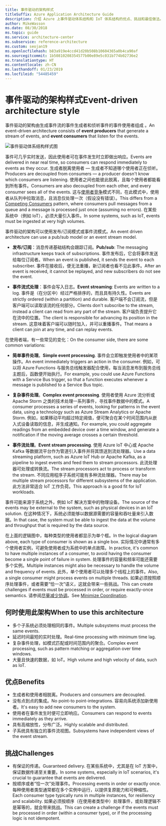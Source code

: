 ```yaml
---
title: 事件驱动的架构样式
titleSuffix: Azure Application Architecture Guide
description: 介绍 Azure 上事件驱动体系结构和 IoT 体系结构的优点、挑战和最佳做法。
author: MikeWasson
ms.date: 08/30/2018
ms.topic: guide
ms.service: architecture-center
ms.subservice: reference-architecture
ms.custom: seojan19
ms.openlocfilehash: b83a919e4ccd41d20b508b10604365a0b4ca90af
ms.sourcegitcommit: 1b50810208354577b00e89e5c031b774b02736e2
ms.translationtype: HT
ms.contentlocale: zh-CN
ms.lasthandoff: 01/23/2019
ms.locfileid: "54485459"
---
```

# <a name="event-driven-architecture-style"></a><span data-ttu-id="0a035-103">事件驱动的架构样式</span><span class="sxs-lookup"><span data-stu-id="0a035-103">Event-driven architecture style</span></span>

<span data-ttu-id="0a035-104">事件驱动的架构由生成事件流的事件生成者和侦听事件的事件使用者组成 。</span><span class="sxs-lookup"><span data-stu-id="0a035-104">An event-driven architecture consists of **event producers** that generate a stream of events, and **event consumers** that listen for the events.</span></span>

![事件驱动体系结构样式图](./images/event-driven.svg)

<span data-ttu-id="0a035-106">事件可几乎实时发送，因此使用者可在事件发生时立即做出响应。</span><span class="sxs-lookup"><span data-stu-id="0a035-106">Events are delivered in near real time, so consumers can respond immediately to events as they occur.</span></span> <span data-ttu-id="0a035-107">生成者脱离使用者 &mdash; 生成者不知道哪个使用者正在侦听。</span><span class="sxs-lookup"><span data-stu-id="0a035-107">Producers are decoupled from consumers &mdash; a producer doesn't know which consumers are listening.</span></span> <span data-ttu-id="0a035-108">使用者之间也能彼此脱离，且每个使用者都能看到所有事件。</span><span class="sxs-lookup"><span data-stu-id="0a035-108">Consumers are also decoupled from each other, and every consumer sees all of the events.</span></span> <span data-ttu-id="0a035-109">这与[使用者竞争][competing-consumers]模式不同，在此模式中，使用者从队列中拉取消息，且消息仅处理一次（假设没有错误）。</span><span class="sxs-lookup"><span data-stu-id="0a035-109">This differs from a [Competing Consumers][competing-consumers] pattern, where consumers pull messages from a queue and a message is processed just once (assuming no errors).</span></span> <span data-ttu-id="0a035-110">在某些系统中（例如 IoT），必须大量引入事件。</span><span class="sxs-lookup"><span data-stu-id="0a035-110">In some systems, such as IoT, events must be ingested at very high volumes.</span></span>

<span data-ttu-id="0a035-111">事件驱动的架构可以使用发布/订阅模式或事件流模式。</span><span class="sxs-lookup"><span data-stu-id="0a035-111">An event driven architecture can use a pub/sub model or an event stream model.</span></span>

- <span data-ttu-id="0a035-112">**发布/订阅**：消息传递基础结构会跟踪订阅。</span><span class="sxs-lookup"><span data-stu-id="0a035-112">**Pub/sub**: The messaging infrastructure keeps track of subscriptions.</span></span> <span data-ttu-id="0a035-113">事件发布后，它会将事件发送给每位订阅者。</span><span class="sxs-lookup"><span data-stu-id="0a035-113">When an event is published, it sends the event to each subscriber.</span></span> <span data-ttu-id="0a035-114">事件在接收后，便无法重播，新订阅者也看不见此事件。</span><span class="sxs-lookup"><span data-stu-id="0a035-114">After an event is received, it cannot be replayed, and new subscribers do not see the event.</span></span>

- <span data-ttu-id="0a035-115">**事件流式处理**：事件会写入日志。</span><span class="sxs-lookup"><span data-stu-id="0a035-115">**Event streaming**: Events are written to a log.</span></span> <span data-ttu-id="0a035-116">事件是（在分区中）经过严格排序的，而且具有持久性。</span><span class="sxs-lookup"><span data-stu-id="0a035-116">Events are strictly ordered (within a partition) and durable.</span></span> <span data-ttu-id="0a035-117">客户端不会订阅流，但是客户端可以读取该流的任何部分。</span><span class="sxs-lookup"><span data-stu-id="0a035-117">Clients don't subscribe to the stream, instead a client can read from any part of the stream.</span></span> <span data-ttu-id="0a035-118">客户端负责提升它在流中的位置。</span><span class="sxs-lookup"><span data-stu-id="0a035-118">The client is responsible for advancing its position in the stream.</span></span> <span data-ttu-id="0a035-119">这意味着客户端可以随时加入，并可以重播事件。</span><span class="sxs-lookup"><span data-stu-id="0a035-119">That means a client can join at any time, and can replay events.</span></span>

<span data-ttu-id="0a035-120">在使用者端，有一些常见的变化：</span><span class="sxs-lookup"><span data-stu-id="0a035-120">On the consumer side, there are some common variations:</span></span>

- <span data-ttu-id="0a035-121">**简单事件处理**。</span><span class="sxs-lookup"><span data-stu-id="0a035-121">**Simple event processing**.</span></span> <span data-ttu-id="0a035-122">事件会立即触发使用者中的某项操作。</span><span class="sxs-lookup"><span data-stu-id="0a035-122">An event immediately triggers an action in the consumer.</span></span> <span data-ttu-id="0a035-123">例如，可以将 Azure Functions 与服务总线触发器配合使用，每当消息发布到服务总线主题后，函数便开始执行。</span><span class="sxs-lookup"><span data-stu-id="0a035-123">For example, you could use Azure Functions with a Service Bus trigger, so that a function executes whenever a message is published to a Service Bus topic.</span></span>

- <span data-ttu-id="0a035-124">**复杂事件处理**。</span><span class="sxs-lookup"><span data-stu-id="0a035-124">**Complex event processing**.</span></span> <span data-ttu-id="0a035-125">使用者使用 Azure 流分析或 Apache Storm 之类的技术处理一系列事件，寻找事件数据中的模式。</span><span class="sxs-lookup"><span data-stu-id="0a035-125">A consumer processes a series of events, looking for patterns in the event data, using a technology such as Azure Stream Analytics or Apache Storm.</span></span> <span data-ttu-id="0a035-126">例如，如果移动平均超过特定阈值，便可聚合在某个时间范围内从嵌入式设备读取的信息，并生成通知。</span><span class="sxs-lookup"><span data-stu-id="0a035-126">For example, you could aggregate readings from an embedded device over a time window, and generate a notification if the moving average crosses a certain threshold.</span></span>

- <span data-ttu-id="0a035-127">**事件流处理**。</span><span class="sxs-lookup"><span data-stu-id="0a035-127">**Event stream processing**.</span></span> <span data-ttu-id="0a035-128">使用 Azure IoT 中心或 Apache Kafka 等数据流平台作为管道引入事件并将其馈送到流处理器。</span><span class="sxs-lookup"><span data-stu-id="0a035-128">Use a data streaming platform, such as Azure IoT Hub or Apache Kafka, as a pipeline to ingest events and feed them to stream processors.</span></span> <span data-ttu-id="0a035-129">此流处理器可处理或转换流。</span><span class="sxs-lookup"><span data-stu-id="0a035-129">The stream processors act to process or transform the stream.</span></span> <span data-ttu-id="0a035-130">不同应用程序子系统可能有多种流处理器。</span><span class="sxs-lookup"><span data-stu-id="0a035-130">There may be multiple stream processors for different subsystems of the application.</span></span> <span data-ttu-id="0a035-131">此方法非常适合 IoT 工作负荷。</span><span class="sxs-lookup"><span data-stu-id="0a035-131">This approach is a good fit for IoT workloads.</span></span>

<span data-ttu-id="0a035-132">事件可能来源于系统之外，例如 IoT 解决方案中的物理设备。</span><span class="sxs-lookup"><span data-stu-id="0a035-132">The source of the events may be external to the system, such as physical devices in an IoT solution.</span></span> <span data-ttu-id="0a035-133">在这种情况下，系统必须能够以数据源需要的容量和吞吐量来引入数据。</span><span class="sxs-lookup"><span data-stu-id="0a035-133">In that case, the system must be able to ingest the data at the volume and throughput that is required by the data source.</span></span>

<span data-ttu-id="0a035-134">在上面的逻辑图中，每种类型的使用者都显示为单个框。</span><span class="sxs-lookup"><span data-stu-id="0a035-134">In the logical diagram above, each type of consumer is shown as a single box.</span></span> <span data-ttu-id="0a035-135">实际情况中通常有多个使用者实例，可避免使用者成为系统中的单点故障。</span><span class="sxs-lookup"><span data-stu-id="0a035-135">In practice, it's common to have multiple instances of a consumer, to avoid having the consumer become a single point of failure in system.</span></span> <span data-ttu-id="0a035-136">处理事件的容量和频率可能还需要多个实例。</span><span class="sxs-lookup"><span data-stu-id="0a035-136">Multiple instances might also be necessary to handle the volume and frequency of events.</span></span> <span data-ttu-id="0a035-137">此外，单个使用者可以处理多个线程上的事件。</span><span class="sxs-lookup"><span data-stu-id="0a035-137">Also, a single consumer might process events on multiple threads.</span></span> <span data-ttu-id="0a035-138">如果必须按照顺序处理事件，或者需要“恰一次”语义，这就会带来一些挑战。</span><span class="sxs-lookup"><span data-stu-id="0a035-138">This can create challenges if events must be processed in order, or require exactly-once semantics.</span></span> <span data-ttu-id="0a035-139">请参阅[尽量减少协调][minimize-coordination]。</span><span class="sxs-lookup"><span data-stu-id="0a035-139">See [Minimize Coordination][minimize-coordination].</span></span>

## <a name="when-to-use-this-architecture"></a><span data-ttu-id="0a035-140">何时使用此架构</span><span class="sxs-lookup"><span data-stu-id="0a035-140">When to use this architecture</span></span>

- <span data-ttu-id="0a035-141">多个子系统必须处理相同的事件。</span><span class="sxs-lookup"><span data-stu-id="0a035-141">Multiple subsystems must process the same events.</span></span>
- <span data-ttu-id="0a035-142">延迟时间最短的实时处理。</span><span class="sxs-lookup"><span data-stu-id="0a035-142">Real-time processing with minimum time lag.</span></span>
- <span data-ttu-id="0a035-143">复杂事件处理，如模式匹配或时间范围内的聚合。</span><span class="sxs-lookup"><span data-stu-id="0a035-143">Complex event processing, such as pattern matching or aggregation over time windows.</span></span>
- <span data-ttu-id="0a035-144">大量且快速的数据，如 IoT。</span><span class="sxs-lookup"><span data-stu-id="0a035-144">High volume and high velocity of data, such as IoT.</span></span>

## <a name="benefits"></a><span data-ttu-id="0a035-145">优点</span><span class="sxs-lookup"><span data-stu-id="0a035-145">Benefits</span></span>

- <span data-ttu-id="0a035-146">生成者和使用者相脱离。</span><span class="sxs-lookup"><span data-stu-id="0a035-146">Producers and consumers are decoupled.</span></span>
- <span data-ttu-id="0a035-147">没有点到点的集成。</span><span class="sxs-lookup"><span data-stu-id="0a035-147">No point-to point-integrations.</span></span> <span data-ttu-id="0a035-148">容易向系统添加新使用者。</span><span class="sxs-lookup"><span data-stu-id="0a035-148">It's easy to add new consumers to the system.</span></span>
- <span data-ttu-id="0a035-149">使用者在事件发生时便可立即响应。</span><span class="sxs-lookup"><span data-stu-id="0a035-149">Consumers can respond to events immediately as they arrive.</span></span>
- <span data-ttu-id="0a035-150">具有高缩放性，分布广泛。</span><span class="sxs-lookup"><span data-stu-id="0a035-150">Highly scalable and distributed.</span></span>
- <span data-ttu-id="0a035-151">子系统具有独立的事件流视图。</span><span class="sxs-lookup"><span data-stu-id="0a035-151">Subsystems have independent views of the event stream.</span></span>

## <a name="challenges"></a><span data-ttu-id="0a035-152">挑战</span><span class="sxs-lookup"><span data-stu-id="0a035-152">Challenges</span></span>

- <span data-ttu-id="0a035-153">有保证的传递。</span><span class="sxs-lookup"><span data-stu-id="0a035-153">Guaranteed delivery.</span></span> <span data-ttu-id="0a035-154">在某些系统中，尤其是在 IoT 方案中，保证数据传递至关重要。</span><span class="sxs-lookup"><span data-stu-id="0a035-154">In some systems, especially in IoT scenarios, it's crucial to guarantee that events are delivered.</span></span>
- <span data-ttu-id="0a035-155">按顺序或者“恰一次”处理事件。</span><span class="sxs-lookup"><span data-stu-id="0a035-155">Processing events in order or exactly once.</span></span> <span data-ttu-id="0a035-156">每种使用者类型通常都在多个实例中运行，以提供复原能力和可伸缩性。</span><span class="sxs-lookup"><span data-stu-id="0a035-156">Each consumer type typically runs in multiple instances, for resiliency and scalability.</span></span> <span data-ttu-id="0a035-157">如果必须按顺序（在使用者类型中）处理事件，或处理逻辑不是幂等的，就会带来挑战。</span><span class="sxs-lookup"><span data-stu-id="0a035-157">This can create a challenge if the events must be processed in order (within a consumer type), or if the processing logic is not idempotent.</span></span>

 <!-- links -->

[competing-consumers]: ../../patterns/competing-consumers.md
[minimize-coordination]: ../design-principles/minimize-coordination.md
